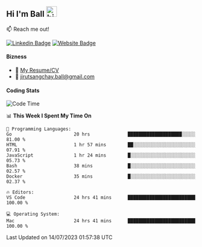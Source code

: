 ## Hi I'm Ball <img src="https://user-images.githubusercontent.com/1303154/88677602-1635ba80-d120-11ea-84d8-d263ba5fc3c0.gif" width="28px" height="28px" alt="hi">
 
:mailbox: Reach me out!

[![Linkedin Badge](https://img.shields.io/badge/-Jirut-0e76a8?style=flat&labelColor=0e76a8&logo=linkedin&logoColor=white)](https://www.linkedin.com/in/jirut-sangchay-338370251)
[![Website Badge](https://img.shields.io/badge/Website-184aa8?logo=website&logoColor=)](https://resume-jirut.web.app)

<!-- TODO: Add last video link -->
#### Bizness
- :paperclip: [My Resume/CV](https://github.com/Jirut01/Jirut01/blob/main/resume_jirut.pdf)
- :email: jirutsangchay.ball@gmail.com

#### Coding Stats

<!--START_SECTION:waka-->
![Code Time](http://img.shields.io/badge/Code%20Time-45%20hrs%2037%20mins-blue)

📊 **This Week I Spent My Time On** 

```text
💬 Programming Languages: 
Go                       20 hrs              ████████████████████░░░░░   81.00 % 
HTML                     1 hr 57 mins        ██░░░░░░░░░░░░░░░░░░░░░░░   07.91 % 
JavaScript               1 hr 24 mins        █░░░░░░░░░░░░░░░░░░░░░░░░   05.73 % 
Bash                     38 mins             █░░░░░░░░░░░░░░░░░░░░░░░░   02.57 % 
Docker                   35 mins             █░░░░░░░░░░░░░░░░░░░░░░░░   02.37 % 

🔥 Editors: 
VS Code                  24 hrs 41 mins      █████████████████████████   100.00 % 

💻 Operating System: 
Mac                      24 hrs 41 mins      █████████████████████████   100.00 % 
```


 Last Updated on 14/07/2023 01:57:38 UTC
<!--END_SECTION:waka-->
